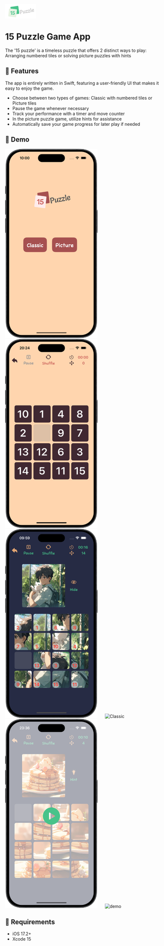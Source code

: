 <img src="https://github.com/bii-08/Sliding15PuzzleGame/blob/main/Sliding15PuzzleGame/Assets.xcassets/Puzzle%20icon_Dark%20mode.imageset/Puzzle%20icon_Dark%20mode.png" width="100"  title="app">&nbsp;&nbsp;&nbsp;&nbsp;&nbsp;

# 15 Puzzle Game App

The '15 puzzle' is a timeless puzzle that offers 2 distinct ways to play: 
Arranging numbered tiles or solving picture puzzles with hints

##  🚀  Features

The app is entirely written in Swift, featuring a user-friendly UI that makes it easy to enjoy the game.
- Choose between two types of games: Classic with numbered tiles or Picture tiles
- Pause the game whenever necessary
- Track your performance with a timer and move counter
- In the picture puzzle game, utilize hints for assistance
- Automatically save your game progress for later play if needed
  
##  📸  Demo

<img src="https://github.com/bii-08/Sliding15PuzzleGame/blob/main/Sliding15PuzzleGame/Readme_Images.xcassets/Screenshot_Selection.imageset/Screenshot_Selection.png" width="300"  title="Classic">&nbsp;&nbsp;&nbsp;&nbsp;&nbsp;
<img src="https://github.com/bii-08/Sliding15PuzzleGame/blob/main/Sliding15PuzzleGame/Readme_Images.xcassets/Screenshot_Classic.imageset/Screenshot_Classic.png" width="300"  title="Classic">&nbsp;&nbsp;&nbsp;&nbsp;&nbsp;
<img src="https://github.com/bii-08/Sliding15PuzzleGame/blob/main/Sliding15PuzzleGame/Readme_Images.xcassets/Screenshot_Picture.imageset/Screenshot_Picture.png" width="300"  title="Classic">&nbsp;&nbsp;&nbsp;&nbsp;&nbsp;
<img src="https://github.com/bii-08/Sliding15PuzzleGame/blob/main/Sliding15PuzzleGame/Readme_Images.xcassets/Screenshot_PictureList.imageset/Screenshot_PictureList.png" width="300"  title="Classic">&nbsp;&nbsp;&nbsp;&nbsp;&nbsp;
<img src="https://github.com/bii-08/Sliding15PuzzleGame/blob/main/Sliding15PuzzleGame/Readme_Images.xcassets/Screenshot_Pause.imageset/Screenshot_Pause.png" width="300"  title="Classic">&nbsp;&nbsp;&nbsp;&nbsp;&nbsp;
<img src="https://github.com/bii-08/Sliding15PuzzleGame/blob/main/Sliding15PuzzleGame/Readme_Images.xcassets/15PuzzleDemo_corner.dataset/15PuzzleDemo_corner.gif" width="280"  title="demo">&nbsp;&nbsp;&nbsp;&nbsp;&nbsp;

## 📜 Requirements
- iOS 17.2+
- Xcode 15
